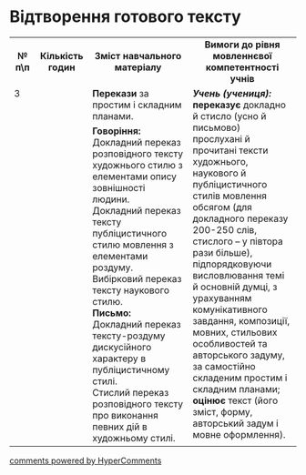 <div id="hypercomments_widget" class="js-hypercomments-widget invisible"></div>

# Відтворення готового тексту

<table>
  <tr>
    <td width="10%" align="center"><b>№ <br>п\п</br></b></td>
    <td width="5%" align="center"><b>Кількість годин</b></td>  
    <td width="40%" align="center"><b>Зміст навчального матеріалу</b></td>
    <td width="45%" align="center"><b>Вимоги до рівня мовленнєвої компетентності учнів</b></td>
  </tr>
  <tr>
<td width="10%" style="vertical-align:top !important;" rowspan="2">3</td>
<td width="5%" style="vertical-align:top !important;" rowspan="2"></td>
    <td width="40%" style="vertical-align:top !important;">
<b>Перекази</b> за простим і складним планами.<br>
</td>
    <td width="45%" style="vertical-align:top !important;" rowspan="2">
<i><b>Учень (учениця):</b></i><br>
<b>переказує</b> докладно й стисло (усно й письмово)  прослухані й прочитані тексти художнього, наукового й публіцистичного  стилів  мовлення обсягом (для докладного переказу 200-250 слів, стислого – у півтора рази більше),  підпорядковуючи висловлювання темі й основній думці, з урахуванням комунікативного завдання, композиції, мовних, стильових особливостей та авторського задуму, за самостійно складеним простим і складним планами; <br>
<b>оцінює</b> текст (його зміст,  форму,  авторський задум і мовне оформлення).  
    </td>
  </tr>
  <tr>
    <td width="40%" style="vertical-align:top !important;">
<b>Говоріння:</b><br>
Докладний переказ розповідного тексту художнього стилю з елементами опису зовнішності людини.<br>
Докладний переказ тексту публіцистичного стилю мовлення з елементами роздуму.<br>
Вибірковий  переказ тексту наукового стилю.<br>
<b>Письмо:</b><br>
Докладний переказ тексту-роздуму дискусійного характеру в публіцистичному стилі.<br>
Стислий переказ  розповідного тексту про виконання певних  дій в художньому стилі. 
</td>
  </tr>  
</table>

<div class="js-hypercomments-container">
<a href="http://hypercomments.com" class="hc-link" title="comments widget">comments powered by HyperComments</a>
</div>